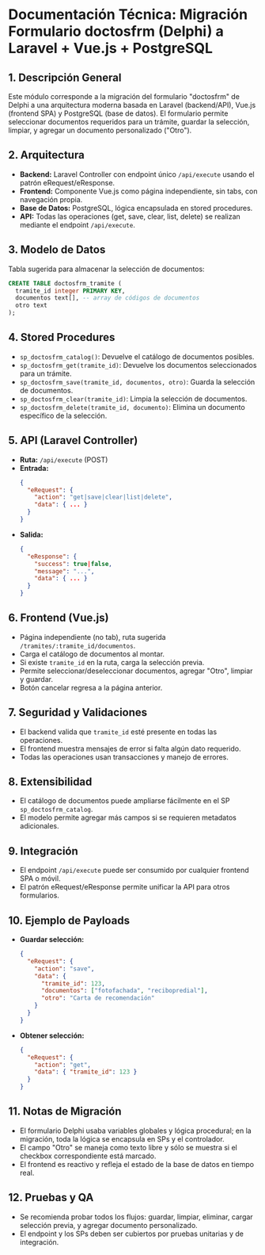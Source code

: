 # Documentación Técnica: Migración Formulario doctosfrm (Delphi) a Laravel + Vue.js + PostgreSQL

## 1. Descripción General
Este módulo corresponde a la migración del formulario "doctosfrm" de Delphi a una arquitectura moderna basada en Laravel (backend/API), Vue.js (frontend SPA) y PostgreSQL (base de datos). El formulario permite seleccionar documentos requeridos para un trámite, guardar la selección, limpiar, y agregar un documento personalizado ("Otro").

## 2. Arquitectura
- **Backend:** Laravel Controller con endpoint único `/api/execute` usando el patrón eRequest/eResponse.
- **Frontend:** Componente Vue.js como página independiente, sin tabs, con navegación propia.
- **Base de Datos:** PostgreSQL, lógica encapsulada en stored procedures.
- **API:** Todas las operaciones (get, save, clear, list, delete) se realizan mediante el endpoint `/api/execute`.

## 3. Modelo de Datos
Tabla sugerida para almacenar la selección de documentos:

```sql
CREATE TABLE doctosfrm_tramite (
  tramite_id integer PRIMARY KEY,
  documentos text[], -- array de códigos de documentos
  otro text
);
```

## 4. Stored Procedures
- `sp_doctosfrm_catalog()`: Devuelve el catálogo de documentos posibles.
- `sp_doctosfrm_get(tramite_id)`: Devuelve los documentos seleccionados para un trámite.
- `sp_doctosfrm_save(tramite_id, documentos, otro)`: Guarda la selección de documentos.
- `sp_doctosfrm_clear(tramite_id)`: Limpia la selección de documentos.
- `sp_doctosfrm_delete(tramite_id, documento)`: Elimina un documento específico de la selección.

## 5. API (Laravel Controller)
- **Ruta:** `/api/execute` (POST)
- **Entrada:**
  ```json
  {
    "eRequest": {
      "action": "get|save|clear|list|delete",
      "data": { ... }
    }
  }
  ```
- **Salida:**
  ```json
  {
    "eResponse": {
      "success": true|false,
      "message": "...",
      "data": { ... }
    }
  }
  ```

## 6. Frontend (Vue.js)
- Página independiente (no tab), ruta sugerida `/tramites/:tramite_id/documentos`.
- Carga el catálogo de documentos al montar.
- Si existe `tramite_id` en la ruta, carga la selección previa.
- Permite seleccionar/deseleccionar documentos, agregar "Otro", limpiar y guardar.
- Botón cancelar regresa a la página anterior.

## 7. Seguridad y Validaciones
- El backend valida que `tramite_id` esté presente en todas las operaciones.
- El frontend muestra mensajes de error si falta algún dato requerido.
- Todas las operaciones usan transacciones y manejo de errores.

## 8. Extensibilidad
- El catálogo de documentos puede ampliarse fácilmente en el SP `sp_doctosfrm_catalog`.
- El modelo permite agregar más campos si se requieren metadatos adicionales.

## 9. Integración
- El endpoint `/api/execute` puede ser consumido por cualquier frontend SPA o móvil.
- El patrón eRequest/eResponse permite unificar la API para otros formularios.

## 10. Ejemplo de Payloads
- **Guardar selección:**
  ```json
  {
    "eRequest": {
      "action": "save",
      "data": {
        "tramite_id": 123,
        "documentos": ["fotofachada", "recibopredial"],
        "otro": "Carta de recomendación"
      }
    }
  }
  ```
- **Obtener selección:**
  ```json
  {
    "eRequest": {
      "action": "get",
      "data": { "tramite_id": 123 }
    }
  }
  ```

## 11. Notas de Migración
- El formulario Delphi usaba variables globales y lógica procedural; en la migración, toda la lógica se encapsula en SPs y el controlador.
- El campo "Otro" se maneja como texto libre y sólo se muestra si el checkbox correspondiente está marcado.
- El frontend es reactivo y refleja el estado de la base de datos en tiempo real.

## 12. Pruebas y QA
- Se recomienda probar todos los flujos: guardar, limpiar, eliminar, cargar selección previa, y agregar documento personalizado.
- El endpoint y los SPs deben ser cubiertos por pruebas unitarias y de integración.
